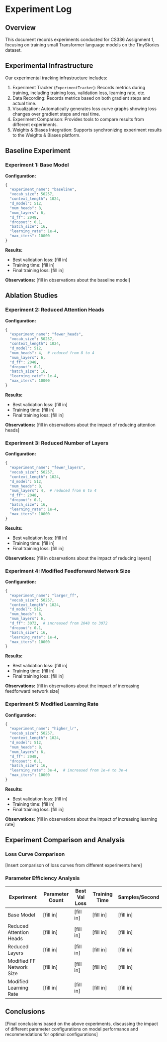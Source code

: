 # Experiment Log

## Overview
This document records experiments conducted for CS336 Assignment 1, focusing on training small Transformer language models on the TinyStories dataset.

## Experimental Infrastructure
Our experimental tracking infrastructure includes:
1. Experiment Tracker (`ExperimentTracker`): Records metrics during training, including training loss, validation loss, learning rate, etc.
2. Data Recording: Records metrics based on both gradient steps and actual time.
3. Visualization: Automatically generates loss curve graphs showing loss changes over gradient steps and real time.
4. Experiment Comparison: Provides tools to compare results from different experiments.
5. Weights & Biases Integration: Supports synchronizing experiment results to the Weights & Biases platform.

## Baseline Experiment

### Experiment 1: Base Model
**Configuration:**
```python
{
  "experiment_name": "baseline",
  "vocab_size": 50257,
  "context_length": 1024,
  "d_model": 512,
  "num_heads": 8,
  "num_layers": 6,
  "d_ff": 2048,
  "dropout": 0.1,
  "batch_size": 16,
  "learning_rate": 1e-4,
  "max_iters": 10000
}
```

**Results:**
- Best validation loss: [fill in]
- Training time: [fill in]
- Final training loss: [fill in]

**Observations:**
[fill in observations about the baseline model]

## Ablation Studies

### Experiment 2: Reduced Attention Heads
**Configuration:**
```python
{
  "experiment_name": "fewer_heads",
  "vocab_size": 50257,
  "context_length": 1024,
  "d_model": 512,
  "num_heads": 4,  # reduced from 8 to 4
  "num_layers": 6,
  "d_ff": 2048,
  "dropout": 0.1,
  "batch_size": 16,
  "learning_rate": 1e-4,
  "max_iters": 10000
}
```

**Results:**
- Best validation loss: [fill in]
- Training time: [fill in]
- Final training loss: [fill in]

**Observations:**
[fill in observations about the impact of reducing attention heads]

### Experiment 3: Reduced Number of Layers
**Configuration:**
```python
{
  "experiment_name": "fewer_layers",
  "vocab_size": 50257,
  "context_length": 1024,
  "d_model": 512,
  "num_heads": 8,
  "num_layers": 4,  # reduced from 6 to 4
  "d_ff": 2048,
  "dropout": 0.1,
  "batch_size": 16,
  "learning_rate": 1e-4,
  "max_iters": 10000
}
```

**Results:**
- Best validation loss: [fill in]
- Training time: [fill in]
- Final training loss: [fill in]

**Observations:**
[fill in observations about the impact of reducing layers]

### Experiment 4: Modified Feedforward Network Size
**Configuration:**
```python
{
  "experiment_name": "larger_ff",
  "vocab_size": 50257,
  "context_length": 1024,
  "d_model": 512,
  "num_heads": 8,
  "num_layers": 6,
  "d_ff": 3072,  # increased from 2048 to 3072
  "dropout": 0.1,
  "batch_size": 16,
  "learning_rate": 1e-4,
  "max_iters": 10000
}
```

**Results:**
- Best validation loss: [fill in]
- Training time: [fill in]
- Final training loss: [fill in]

**Observations:**
[fill in observations about the impact of increasing feedforward network size]

### Experiment 5: Modified Learning Rate
**Configuration:**
```python
{
  "experiment_name": "higher_lr",
  "vocab_size": 50257,
  "context_length": 1024,
  "d_model": 512,
  "num_heads": 8,
  "num_layers": 6,
  "d_ff": 2048,
  "dropout": 0.1,
  "batch_size": 16,
  "learning_rate": 3e-4,  # increased from 1e-4 to 3e-4
  "max_iters": 10000
}
```

**Results:**
- Best validation loss: [fill in]
- Training time: [fill in]
- Final training loss: [fill in]

**Observations:**
[fill in observations about the impact of increasing learning rate]

## Experiment Comparison and Analysis

### Loss Curve Comparison
[Insert comparison of loss curves from different experiments here]

### Parameter Efficiency Analysis
| Experiment | Parameter Count | Best Val Loss | Training Time | Samples/Second |
|------------|----------------|---------------|---------------|----------------|
| Base Model | [fill in] | [fill in] | [fill in] | [fill in] |
| Reduced Attention Heads | [fill in] | [fill in] | [fill in] | [fill in] |
| Reduced Layers | [fill in] | [fill in] | [fill in] | [fill in] |
| Modified FF Network Size | [fill in] | [fill in] | [fill in] | [fill in] |
| Modified Learning Rate | [fill in] | [fill in] | [fill in] | [fill in] |

## Conclusions
[Final conclusions based on the above experiments, discussing the impact of different parameter configurations on model performance and recommendations for optimal configurations]